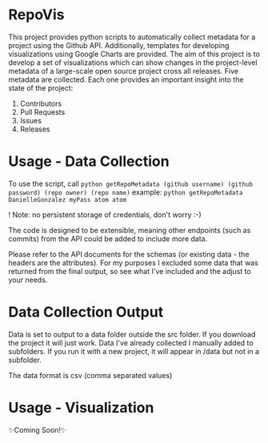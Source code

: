 # RepoVis
This project provides python scripts to automatically collect metadata for a project using the Github API. Additionally, templates for developing visualizations using Google Charts are provided. The aim of this project is to develop a set of visualizations which can show changes in the project-level metadata of a large-scale open source project cross all releases. 
Five metadata are collected. Each one provides an important insight into the state of the project:
1. Contributors
2. Pull Requests
3. Issues
4. Releases

# Usage - Data Collection
To use the script, call 
`python getRepoMetadata (github username) (github password) (repo owner) (repo name)`
example:
 `python getRepoMetadata DanielleGonzalez myPass atom atom`
 
 ! Note: no persistent storage of credentials, don't worry :-)

The code is designed to be extensible, meaning other endpoints (such as commits) from the API could be added to include more data.

Please refer to the API documents for the schemas (or existing data - the headers are the attributes). For my purposes I excluded some data that was returned from the final output, so see what I've included and the adjust to your needs. 

# Data Collection Output

Data is set to output to a data folder outside the src folder. If you download the project it will just work. 
Data I've already collected I manually added to subfolders. If you run it with a new project, it will appear in /data but not in a subfolder.

The data format is csv (comma separated values)

# Usage - Visualization

:sparkles:Coming Soon!:sparkles:
